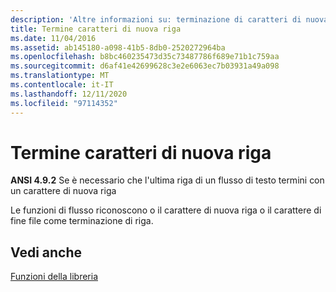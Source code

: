 ```yaml
---
description: 'Altre informazioni su: terminazione di caratteri di nuova riga'
title: Termine caratteri di nuova riga
ms.date: 11/04/2016
ms.assetid: ab145180-a098-41b5-8db0-2520272964ba
ms.openlocfilehash: b8bc460235473d35c73487786f689e71b1c759aa
ms.sourcegitcommit: d6af41e42699628c3e2e6063ec7b03931a49a098
ms.translationtype: MT
ms.contentlocale: it-IT
ms.lasthandoff: 12/11/2020
ms.locfileid: "97114352"
---
```

# <a name="terminating-newline-characters"></a>Termine caratteri di nuova riga

**ANSI 4.9.2** Se è necessario che l'ultima riga di un flusso di testo termini con un carattere di nuova riga

Le funzioni di flusso riconoscono o il carattere di nuova riga o il carattere di fine file come terminazione di riga.

## <a name="see-also"></a>Vedi anche

[Funzioni della libreria](../c-language/library-functions.md)

